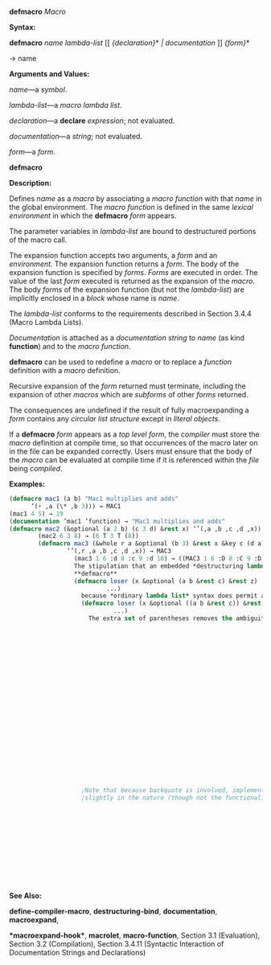 **defmacro** *Macro* 



**Syntax:** 



**defmacro** *name lambda-list* [[ *\{declaration\}*\* *| documentation* ]] *\{form\}*\* 



→ name 



**Arguments and Values:** 



*name*—a *symbol*. 



*lambda-list*—a *macro lambda list*. 



*declaration*—a **declare** *expression*; not evaluated. 



*documentation*—a *string*; not evaluated. 



*form*—a *form*.  







**defmacro** 



**Description:** 



Defines *name* as a *macro* by associating a *macro function* with that *name* in the global environment. The *macro function* is defined in the same *lexical environment* in which the **defmacro** *form* appears. 



The parameter variables in *lambda-list* are bound to destructured portions of the macro call. 



The expansion function accepts two arguments, a *form* and an *environment*. The expansion function returns a *form*. The body of the expansion function is specified by *forms*. *Forms* are executed in order. The value of the last *form* executed is returned as the expansion of the *macro*. The body *forms* of the expansion function (but not the *lambda-list*) are implicitly enclosed in a *block* whose name is *name*. 



The *lambda-list* conforms to the requirements described in Section 3.4.4 (Macro Lambda Lists). 



*Documentation* is attached as a *documentation string* to *name* (as kind **function**) and to the *macro function*. 



**defmacro** can be used to redefine a *macro* or to replace a *function* definition with a *macro* definition. 



Recursive expansion of the *form* returned must terminate, including the expansion of other *macros* which are *subforms* of other *forms* returned. 



The consequences are undefined if the result of fully macroexpanding a *form* contains any *circular list structure* except in *literal objects*. 



If a **defmacro** *form* appears as a *top level form*, the *compiler* must store the *macro* definition at compile time, so that occurrences of the macro later on in the file can be expanded correctly. Users must ensure that the body of the *macro* can be evaluated at compile time if it is referenced within the *file* being *compiled*. 



**Examples:**
```lisp
(defmacro mac1 (a b) "Mac1 multiplies and adds" 
	  ‘(+ ,a (\* ,b 3))) → MAC1 
(mac1 4 5) → 19 
(documentation ’mac1 ’function) → "Mac1 multiplies and adds" 
(defmacro mac2 (&optional (a 2 b) (c 3 d) &rest x) ‘’(,a ,b ,c ,d ,x)) → MAC2 (mac2 6) → (6 T 3 NIL NIL) 
		(mac2 6 3 8) → (6 T 3 T (8)) 
		(defmacro mac3 (&whole r a &optional (b 3) &rest x &key c (d a)) 
				‘’(,r ,a ,b ,c ,d ,x)) → MAC3 
				  (mac3 1 6 :d 8 :c 9 :d 10) → ((MAC3 1 6 :D 8 :C 9 :D 10) 1 6 9 8 (:D 8 :C 9 :D 10)) 
				  The stipulation that an embedded *destructuring lambda list* is permitted only where *ordinary lambda list* syntax would permit a parameter name but not a *list* is made to prevent ambiguity. For example, the following is not valid:  
				  **defmacro** 
				  (defmacro loser (x &optional (a b &rest c) &rest z) 
						   ...) 
				    because *ordinary lambda list* syntax does permit a *list* following &optional; the list (a b &rest c) would be interpreted as describing an optional parameter named a whose default value is that of the form b, with a supplied-p parameter named **&rest** (not valid), and an extraneous symbol c in the list (also not valid). An almost correct way to express this is 
				    (defmacro loser (x &optional ((a b &rest c)) &rest z) 
						     ...) 
				      The extra set of parentheses removes the ambiguity. However, the definition is now incorrect because a macro call such as (loser (car pool)) would not provide any argument form for the lambda list (a b &rest c), and so the default value against which to match the *lambda list* would be **nil** because no explicit default value was specified. The consequences of this are unspecified since the empty list, **nil**, does not have *forms* to satisfy the parameters a and b. The fully correct definition would be either 
																													      (defmacro loser (x &optional ((a b &rest c) ’(nil nil)) &rest z) 
																															       ...) 
																														or 
																														(defmacro loser (x &optional ((&optional a b &rest c)) &rest z) 
																																 ...) 
																														  These differ slightly: the first requires that if the macro call specifies a explicitly then it must also specify b explicitly, whereas the second does not have this requirement. For example, 
																														  (loser (car pool) ((+ x 1))) 
																														  would be a valid call for the second definition but not for the first. 
																														  (defmacro dm1a (&whole x) ‘’,x) 
																																  (macroexpand ’(dm1a)) → (QUOTE (DM1A)) 
																																  (macroexpand ’(dm1a a)) is an error. 
																																  (defmacro dm1b (&whole x a &optional b) ‘’(,x ,a ,b)) 
																																		  (macroexpand ’(dm1b)) is an error. 
																																		  (macroexpand ’(dm1b q)) → (QUOTE ((DM1B Q) Q NIL)) 
																																		  (macroexpand ’(dm1b q r)) → (QUOTE ((DM1B Q R) Q R)) 
																																		  (macroexpand ’(dm1b q r s)) is an error. 
																																		  (defmacro dm2a (&whole form a b) ‘’(form ,form a ,a b ,b)) 
																																				  (macroexpand ’(dm2a x y)) → (QUOTE (FORM (DM2A X Y) A X B Y)) 
																																				  (dm2a x y) → (FORM (DM2A X Y) A X B Y) 
																																				  (defmacro dm2b (&whole form a (&whole b (c . d) &optional (e 5)) 
																																						  &body f &environment env)  
																																						  “(,’,form „a ,’,b ,’,(macroexpand c env) ,’,d ,’,e ,’,f)) 
					;Note that because backquote is involved, implementations may differ 
					;slightly in the nature (though not the functionality) of the expansion. 
																																				    (macroexpand ’(dm2b x1 (((incf x2) x3 x4)) x5 x6)) 
																																				    → (LIST\* ’(DM2B X1 (((INCF X2) X3 X4)) 
																																						     X5 X6) 
																																					       X1 
																																					       ’((((INCF X2) X3 X4)) (SETQ X2 (+ X2 1)) (X3 X4) 5 (X5 X6))), 
																																				    T 
																																				    (let ((x1 5)) 
																																				      (macrolet ((segundo (x) ‘(cadr ,x))) 
																																					(dm2b x1 (((segundo x2) x3 x4)) x5 x6))) 
																																				    → ((DM2B X1 (((SEGUNDO X2) X3 X4)) X5 X6) 
																																				       5 (((SEGUNDO X2) X3 X4)) (CADR X2) (X3 X4) 5 (X5 X6)) 
```
**See Also:** 



**define-compiler-macro**, **destructuring-bind**, **documentation**, **macroexpand**, 



**\*macroexpand-hook\***, **macrolet**, **macro-function**, Section 3.1 (Evaluation), Section 3.2 (Compilation), Section 3.4.11 (Syntactic Interaction of Documentation Strings and Declarations) 



